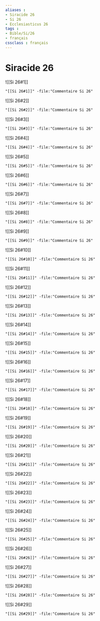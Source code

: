 ```yaml
---
aliases : 
- Siracide 26
- Si 26
- Ecclesiasticus 26
tags : 
- Bible/Si/26
- français
cssclass : français
---
```


# Siracide 26

![[Si 26#1]]

```query
"[[Si 26#1]]" -file:"Commentaire Si 26"
```

![[Si 26#2]]

```query
"[[Si 26#2]]" -file:"Commentaire Si 26"
```

![[Si 26#3]]

```query
"[[Si 26#3]]" -file:"Commentaire Si 26"
```

![[Si 26#4]]

```query
"[[Si 26#4]]" -file:"Commentaire Si 26"
```

![[Si 26#5]]

```query
"[[Si 26#5]]" -file:"Commentaire Si 26"
```

![[Si 26#6]]

```query
"[[Si 26#6]]" -file:"Commentaire Si 26"
```

![[Si 26#7]]

```query
"[[Si 26#7]]" -file:"Commentaire Si 26"
```

![[Si 26#8]]

```query
"[[Si 26#8]]" -file:"Commentaire Si 26"
```

![[Si 26#9]]

```query
"[[Si 26#9]]" -file:"Commentaire Si 26"
```

![[Si 26#10]]

```query
"[[Si 26#10]]" -file:"Commentaire Si 26"
```

![[Si 26#11]]

```query
"[[Si 26#11]]" -file:"Commentaire Si 26"
```

![[Si 26#12]]

```query
"[[Si 26#12]]" -file:"Commentaire Si 26"
```

![[Si 26#13]]

```query
"[[Si 26#13]]" -file:"Commentaire Si 26"
```

![[Si 26#14]]

```query
"[[Si 26#14]]" -file:"Commentaire Si 26"
```

![[Si 26#15]]

```query
"[[Si 26#15]]" -file:"Commentaire Si 26"
```

![[Si 26#16]]

```query
"[[Si 26#16]]" -file:"Commentaire Si 26"
```

![[Si 26#17]]

```query
"[[Si 26#17]]" -file:"Commentaire Si 26"
```

![[Si 26#18]]

```query
"[[Si 26#18]]" -file:"Commentaire Si 26"
```

![[Si 26#19]]

```query
"[[Si 26#19]]" -file:"Commentaire Si 26"
```

![[Si 26#20]]

```query
"[[Si 26#20]]" -file:"Commentaire Si 26"
```

![[Si 26#21]]

```query
"[[Si 26#21]]" -file:"Commentaire Si 26"
```

![[Si 26#22]]

```query
"[[Si 26#22]]" -file:"Commentaire Si 26"
```

![[Si 26#23]]

```query
"[[Si 26#23]]" -file:"Commentaire Si 26"
```

![[Si 26#24]]

```query
"[[Si 26#24]]" -file:"Commentaire Si 26"
```

![[Si 26#25]]

```query
"[[Si 26#25]]" -file:"Commentaire Si 26"
```

![[Si 26#26]]

```query
"[[Si 26#26]]" -file:"Commentaire Si 26"
```

![[Si 26#27]]

```query
"[[Si 26#27]]" -file:"Commentaire Si 26"
```

![[Si 26#28]]

```query
"[[Si 26#28]]" -file:"Commentaire Si 26"
```

![[Si 26#29]]

```query
"[[Si 26#29]]" -file:"Commentaire Si 26"
```

